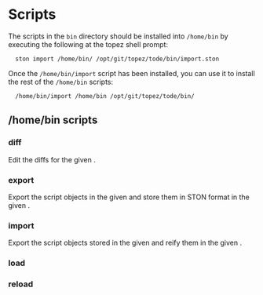 # Scripts

The scripts in the `bin` directory should be installed into `/home/bin` by
executing the following at the topez shell prompt:

```
  ston import /home/bin/ /opt/git/topez/tode/bin/import.ston
```

Once the `/home/bin/import` script has been installed, you can use it to
install the rest of the `/home/bin` scripts:

```
  /home/bin/import /home/bin /opt/git/topez/tode/bin/
```


## /home/bin scripts

### diff <baseline-name>

Edit the diffs for the given **<baseline-name>**.

### export <topez-directory-path> <server-directory-path>

Export the script objects in the given **<topez-directory-path>** and
store them in STON format in the given **<server-directory-path>**.

### import <topez-directory-path> <server-directory-path>

Export the script objects stored in the given **<server-directory-path>** and reify 
them in the given **<topez-directory-path>**.

### load <baseline-name>
### reload <baseline-name>

